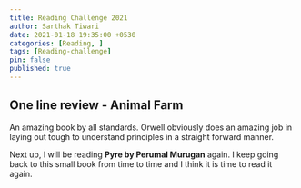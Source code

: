 ```yaml
---
title: Reading Challenge 2021
author: Sarthak Tiwari
date: 2021-01-18 19:35:00 +0530
categories: [Reading, ]
tags: [Reading-challenge]
pin: false
published: true
---
```


## One line review - Animal Farm

An amazing book by all standards. Orwell obviously does an amazing job in laying out tough to understand principles in a straight forward manner.

Next up, I will be reading **Pyre by Perumal Murugan** again. I keep going back to this small book from time to time and I think it is time to read it again.
